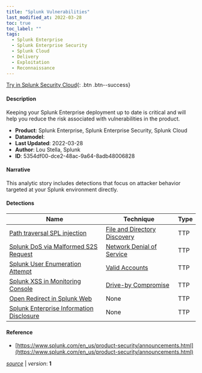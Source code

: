 ```yaml
---
title: "Splunk Vulnerabilities"
last_modified_at: 2022-03-28
toc: true
toc_label: ""
tags:
  - Splunk Enterprise
  - Splunk Enterprise Security
  - Splunk Cloud
  - Delivery
  - Exploitation
  - Reconnaissance
---
```


[Try in Splunk Security Cloud](https://www.splunk.com/en_us/cyber-security.html){: .btn .btn--success}

#### Description

Keeping your Splunk Enterprise deployment up to date is critical and will help you reduce the risk associated with vulnerabilities in the product.

- **Product**: Splunk Enterprise, Splunk Enterprise Security, Splunk Cloud
- **Datamodel**: 
- **Last Updated**: 2022-03-28
- **Author**: Lou Stella, Splunk
- **ID**: 5354df00-dce2-48ac-9a64-8adb48006828

#### Narrative

This analytic story includes detections that focus on attacker behavior targeted at your Splunk environment directly.

#### Detections

| Name        | Technique   | Type         |
| ----------- | ----------- |--------------|
| [Path traversal SPL injection](/application/path_traversal_spl_injection/) | [File and Directory Discovery](/tags/#file-and-directory-discovery)| TTP |
| [Splunk DoS via Malformed S2S Request](/application/splunk_dos_via_malformed_s2s_request/) | [Network Denial of Service](/tags/#network-denial-of-service)| TTP |
| [Splunk User Enumeration Attempt](/application/splunk_user_enumeration_attempt/) | [Valid Accounts](/tags/#valid-accounts)| TTP |
| [Splunk XSS in Monitoring Console](/application/splunk_xss_in_monitoring_console/) | [Drive-by Compromise](/tags/#drive-by-compromise)| TTP |
| [Open Redirect in Splunk Web](/deprecated/open_redirect_in_splunk_web/) | None| TTP |
| [Splunk Enterprise Information Disclosure](/deprecated/splunk_enterprise_information_disclosure/) | None| TTP |

#### Reference

* [https://www.splunk.com/en_us/product-security/announcements.html](https://www.splunk.com/en_us/product-security/announcements.html)



[*source*](https://github.com/splunk/security_content/tree/develop/stories/splunk_vulnerabilities.yml) \| *version*: **1**